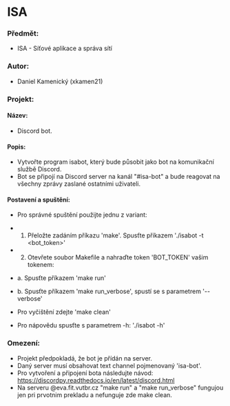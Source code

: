 # ISA
### Předmět:
- ISA - Síťové aplikace a správa sítí

### Autor:
- Daniel Kamenický (xkamen21)

### Projekt:
#### Název:
- Discord bot.

#### Popis:
- Vytvořte program isabot, který bude působit jako bot na komunikační službě Discord.
- Bot se připojí na Discord server na kanál "#isa-bot" a bude reagovat na všechny zprávy zaslané ostatními uživateli.

#### Postavení a spuštění:
- Pro správné spuštění použijte jednu z variant:
- 1.  Přeložte zadáním příkazu 'make'. Spusťte příkazem './isabot -t <bot_token>'

- 2.  Otevřete soubor Makefile a nahraďte token 'BOT_TOKEN' vašim tokenem:
- a. Spusťte příkazem 'make run'
- b. Spusťte příkazem 'make run_verbose', spustí se s parametrem '--verbose'
- Pro vyčištění zdejte 'make clean'
- Pro nápovědu spusťte s parametrem -h: './isabot -h'

### Omezení:
- Projekt předpokladá, že bot je přídán na server.
- Daný server musí obsahovat text channel pojmenovaný 'isa-bot'.
- Pro vytvoření a připojení bota následujte návod: https://discordpy.readthedocs.io/en/latest/discord.html
- Na serveru @eva.fit.vutbr.cz "make run" a "make run_verbose" fungujou jen pri prvotnim prekladu a nefunguje zde make clean.
